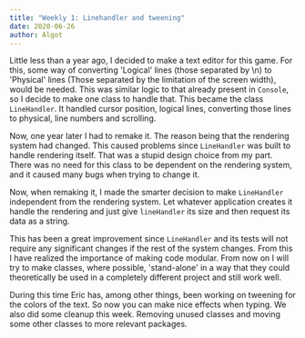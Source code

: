 ```yaml
---
title: "Weekly 1: Linehandler and tweening"
date: 2020-06-26
author: Algot
---
```


Little less than a year ago, I decided to make a text editor for this game. For this, some way of converting 'Logical' lines (those separated by \n) to 'Physical' lines (Those separated by the limitation of the screen width), would be needed. This was similar logic to that already present in `Console`, so I decide to make one class to handle that. This became the class `LineHandler`. It handled cursor position, logical lines, converting those lines to physical, line numbers and scrolling.

Now, one year later I had to remake it. The reason being that the rendering system had changed. This caused problems since `LineHandler` was built to handle rendering itself. That was a stupid design choice from my part. There was no need for this class to be dependent on the rendering system, and it caused many bugs when trying to change it.

Now, when remaking it, I made the smarter decision to make `LineHandler` independent from the rendering system. Let whatever application creates it handle the rendering and just give `lineHandler` its size and then request its data as a string.

This has been a great improvement since `LineHandler` and its tests will not require any significant changes if the rest of the system changes. From this I have realized the importance of making code modular. From now on I will try to make classes, where possible, 'stand-alone' in a way that they could theoretically be used in a completely different project and still work well.

During this time Eric has, among other things, been working on tweening for the colors of the text. So now you can make nice effects when typing. We also did some cleanup this week. Removing unused classes and moving some other classes to more relevant packages.
